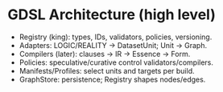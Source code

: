 # GDSL Architecture (high level)

- Registry (king): types, IDs, validators, policies, versioning.
- Adapters: LOGIC/REALITY → DatasetUnit; Unit → Graph.
- Compilers (later): clauses → IR → Essence → Form.
- Policies: speculative/curative control validators/compilers.
- Manifests/Profiles: select units and targets per build.
- GraphStore: persistence; Registry shapes nodes/edges.
